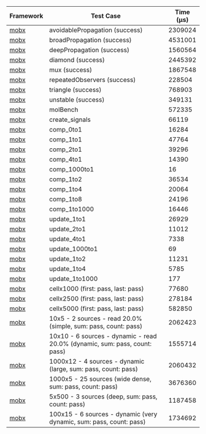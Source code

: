 | Framework | Test Case | Time (μs) |
| --- | --- | --- |
| [mobx](https://github.com/mobxjs/mobx.dart) | avoidablePropagation (success) | 2309024 |
| [mobx](https://github.com/mobxjs/mobx.dart) | broadPropagation (success) | 4531001 |
| [mobx](https://github.com/mobxjs/mobx.dart) | deepPropagation (success) | 1560564 |
| [mobx](https://github.com/mobxjs/mobx.dart) | diamond (success) | 2445392 |
| [mobx](https://github.com/mobxjs/mobx.dart) | mux (success) | 1867548 |
| [mobx](https://github.com/mobxjs/mobx.dart) | repeatedObservers (success) | 228504 |
| [mobx](https://github.com/mobxjs/mobx.dart) | triangle (success) | 768903 |
| [mobx](https://github.com/mobxjs/mobx.dart) | unstable (success) | 349131 |
| [mobx](https://github.com/mobxjs/mobx.dart) | molBench | 572335 |
| [mobx](https://github.com/mobxjs/mobx.dart) | create_signals | 66119 |
| [mobx](https://github.com/mobxjs/mobx.dart) | comp_0to1 | 16284 |
| [mobx](https://github.com/mobxjs/mobx.dart) | comp_1to1 | 47764 |
| [mobx](https://github.com/mobxjs/mobx.dart) | comp_2to1 | 39296 |
| [mobx](https://github.com/mobxjs/mobx.dart) | comp_4to1 | 14390 |
| [mobx](https://github.com/mobxjs/mobx.dart) | comp_1000to1 | 16 |
| [mobx](https://github.com/mobxjs/mobx.dart) | comp_1to2 | 36534 |
| [mobx](https://github.com/mobxjs/mobx.dart) | comp_1to4 | 20064 |
| [mobx](https://github.com/mobxjs/mobx.dart) | comp_1to8 | 24196 |
| [mobx](https://github.com/mobxjs/mobx.dart) | comp_1to1000 | 16446 |
| [mobx](https://github.com/mobxjs/mobx.dart) | update_1to1 | 26929 |
| [mobx](https://github.com/mobxjs/mobx.dart) | update_2to1 | 11012 |
| [mobx](https://github.com/mobxjs/mobx.dart) | update_4to1 | 7338 |
| [mobx](https://github.com/mobxjs/mobx.dart) | update_1000to1 | 69 |
| [mobx](https://github.com/mobxjs/mobx.dart) | update_1to2 | 11231 |
| [mobx](https://github.com/mobxjs/mobx.dart) | update_1to4 | 5785 |
| [mobx](https://github.com/mobxjs/mobx.dart) | update_1to1000 | 177 |
| [mobx](https://github.com/mobxjs/mobx.dart) | cellx1000 (first: pass, last: pass) | 77680 |
| [mobx](https://github.com/mobxjs/mobx.dart) | cellx2500 (first: pass, last: pass) | 278184 |
| [mobx](https://github.com/mobxjs/mobx.dart) | cellx5000 (first: pass, last: pass) | 582850 |
| [mobx](https://github.com/mobxjs/mobx.dart) | 10x5 - 2 sources - read 20.0% (simple, sum: pass, count: pass) | 2062423 |
| [mobx](https://github.com/mobxjs/mobx.dart) | 10x10 - 6 sources - dynamic - read 20.0% (dynamic, sum: pass, count: pass) | 1555714 |
| [mobx](https://github.com/mobxjs/mobx.dart) | 1000x12 - 4 sources - dynamic (large, sum: pass, count: pass) | 2060432 |
| [mobx](https://github.com/mobxjs/mobx.dart) | 1000x5 - 25 sources (wide dense, sum: pass, count: pass) | 3676360 |
| [mobx](https://github.com/mobxjs/mobx.dart) | 5x500 - 3 sources (deep, sum: pass, count: pass) | 1187458 |
| [mobx](https://github.com/mobxjs/mobx.dart) | 100x15 - 6 sources - dynamic (very dynamic, sum: pass, count: pass) | 1734692 |
